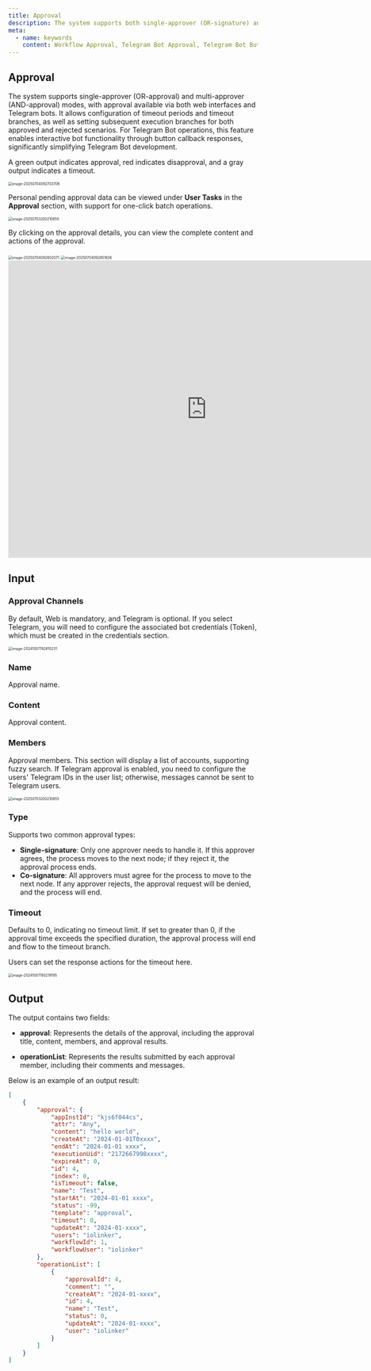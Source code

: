 ```yaml
---
title: Approval
description: The system supports both single-approver (OR-signature) and multi-approver (AND-signature) authorization modes. Approvals can be processed either through web interfaces or via Telegram bots.
meta:
  - name: keywords
    content: Workflow Approval, Telegram Bot Approval, Telegram Bot Button Interaction, Telegram Bot Button Response, Web-based Approval, Approval Flow Engine, Approval Flow Framework, Low-code, AI Workflow, Process Engine
---
```


## Approval

The system supports single-approver (OR-approval) and multi-approver (AND-approval) modes, with approval available via both web interfaces and Telegram bots. It allows configuration of timeout periods and timeout branches, as well as setting subsequent execution branches for both approved and rejected scenarios. For Telegram Bot operations, this feature enables interactive bot functionality through button callback responses, significantly simplifying Telegram Bot development.

A green output indicates approval, red indicates disapproval, and a gray output indicates a timeout.

<img src="./img/approval.png" alt="image-20250704092703706" style="zoom:50%;" />



Personal pending approval data can be viewed under **User Tasks** in the **Approval** section, with support for one-click batch operations.

<img src="./img/apprval_user_list.png" alt="image-20250703200210855" style="zoom:50%;" />



By clicking on the approval details, you can view the complete content and actions of the approval.

<img src="./img/approval_detail.png" alt="image-20250704092802071" style="zoom:50%;" />

<img src="./img/done_approval_list.png" alt="image-20250704092851826" style="zoom:50%;" />


<iframe 
    width="800" 
    height="600" 
    src="https://www.youtube.com/embed/vjKWLpJLr7c"  frameborder="0" 
    allow="accelerometer; autoplay; encrypted-media; gyroscope; picture-in-picture" 
    allowfullscreen>
</iframe>



## Input

### Approval Channels

By default, Web is mandatory, and Telegram is optional. If you select Telegram, you will need to configure the associated bot credentials (Token), which must be created in the credentials section.

<img src="./img/approval_input_channel.png" alt="image-20241007192810231" style="zoom:50%;" />





### Name

Approval name.



### Content

Approval content.



### Members

Approval members. This section will display a list of accounts, supporting fuzzy search. If Telegram approval is enabled, you need to configure the users' Telegram IDs in the user list; otherwise, messages cannot be sent to Telegram users.

<img src="./img/apprval_user_list.png" alt="image-20250703200210855" style="zoom:50%;" />



### Type

Supports two common approval types:

- **Single-signature**: Only one approver needs to handle it. If this approver agrees, the process moves to the next node; if they reject it, the approval process ends.
- **Co-signature**: All approvers must agree for the process to move to the next node. If any approver rejects, the approval request will be denied, and the process will end.



### Timeout

Defaults to 0, indicating no timeout limit. If set to greater than 0, if the approval time exceeds the specified duration, the approval process will end and flow to the timeout branch.

Users can set the response actions for the timeout here.

<img src="./img/approval_input_timeout.png" alt="image-20241007193219195" style="zoom:50%;" />



## Output

The output contains two fields:

- **approval**: Represents the details of the approval, including the approval title, content, members, and approval results.

- **operationList**: Represents the results submitted by each approval member, including their comments and messages.

Below is an example of an output result:

```json
[
    {
        "approval": {
            "appInstId": "kjs6f044cs",
            "attr": "Any",
            "content": "hello world",
            "createAt": "2024-01-01T0xxxx",
            "endAt": "2024-01-01 xxxx",
            "executionUid": "2172667998xxxx",
            "expireAt": 0,
            "id": 4,
            "index": 0,
            "isTimeout": false,
            "name": "Test",
            "startAt": "2024-01-01 xxxx",
            "status": -99,
            "template": "approval",
            "timeout": 0,
            "updateAt": "2024-01-xxxx",
            "users": "iolinker",
            "workflowId": 1,
            "workflowUser": "iolinker"
        },
        "operationList": [
            {
                "approvalId": 4,
                "comment": "",
                "createAt": "2024-01-xxxx",
                "id": 4,
                "name": "Test",
                "status": 0,
                "updateAt": "2024-01-xxxx",
                "user": "iolinker"
            }
        ]
    }
]
```

